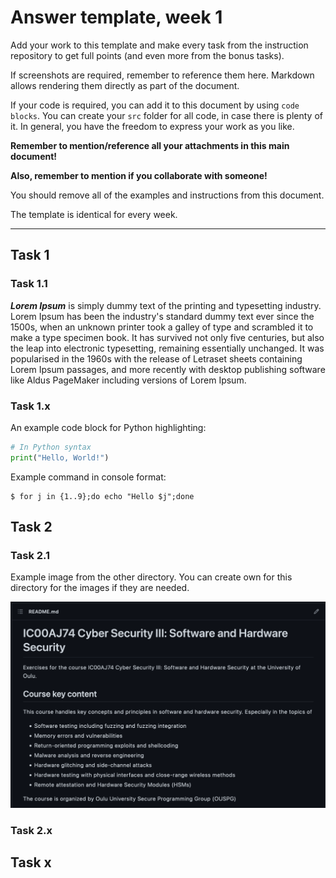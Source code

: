 # Answer template, week 1

Add your work to this template and make every task from the instruction repository to get full points (and even more from the bonus tasks). 

If screenshots are required, remember to reference them here.
Markdown allows rendering them directly as part of the document.

If your code is required, you can add it to this document by using `code blocks`. 
You can create your `src` folder for all code, in case there is plenty of it. 
In general, you have the freedom to express your work as you like.

**Remember to mention/reference all your attachments in this main document!**

**Also, remember to mention if you collaborate with someone!**

You should remove all of the examples and instructions from this document.

The template is identical for every week.

---

## Task 1

### Task 1.1

***Lorem Ipsum*** is simply dummy text of the printing and typesetting industry. Lorem Ipsum has been the industry's standard dummy text ever since the 1500s, when an unknown printer took a galley of type and scrambled it to make a type specimen book. It has survived not only five centuries, but also the leap into electronic typesetting, remaining essentially unchanged. It was popularised in the 1960s with the release of Letraset sheets containing Lorem Ipsum passages, and more recently with desktop publishing software like Aldus PageMaker including versions of Lorem Ipsum.

### Task 1.x

An example code block for Python highlighting:

```python
# In Python syntax
print("Hello, World!")
```

Example command in console format:
```console
$ for j in {1..9};do echo "Hello $j";done
```

## Task 2

### Task 2.1

Example image from the other directory. You can create own for this directory for the images if they are needed.

![Example image](../img/sample_image.png)

### Task 2.x

## Task x
